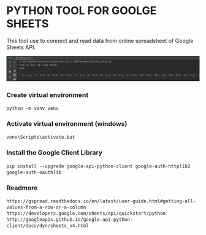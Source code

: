 # PYTHON TOOL FOR GOOLGE SHEETS 
This tool use to connect and read data from online spreadsheet of Google Sheets API.

![](https://github.com/holamtruong/pyGSheets/blob/master/_draw/cs1.PNG?raw=true)

### Create virtual environment
    python -m venv venv

### Activate virtual environment (windows)
    venv\Scripts\activate.bat

### Install the Google Client Library
    pip install --upgrade google-api-python-client google-auth-httplib2 google-auth-oauthlib
    
### Readmore
    https://gspread.readthedocs.io/en/latest/user-guide.html#getting-all-values-from-a-row-or-a-column
    https://developers.google.com/sheets/api/quickstart/python
    http://googleapis.github.io/google-api-python-client/docs/dyn/sheets_v4.html
    
